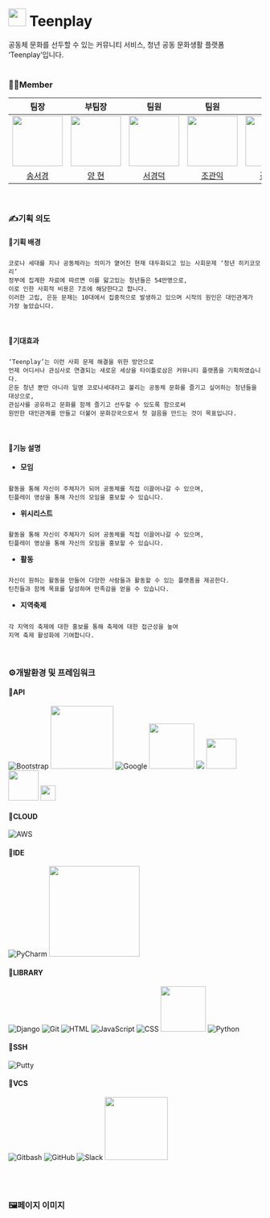 # <img src="https://github.com/team-teenplay/teenplay_server/assets/156397974/10dfb0a8-62c1-412f-bc78-fd415191e84c" width="35"> Teenplay
<div style="font-weight: 600 font-size: 20px">
공동체 문화를 선두할 수 있는 커뮤니티 서비스, 청년 공동 문화생활 플랫폼 ‘Teenplay’입니다.
</div>
<br>

### 🧑‍🎓Member

|팀장|부팀장|팀원|팀원|팀원|팀원|
| :-: | :-: | :-: | :-: | :-: | :-: |
| <img src="https://github.com/team-teenplay/teenplay_server/assets/156397974/77665cfa-6e1f-4149-8af6-ef46c7d2fe49" width="100"> |<img src="https://github.com/team-teenplay/teenplay_server/assets/156397974/fdb47415-4a86-4f79-9313-e101ed2163a6" width="100"> |<img src="https://github.com/team-teenplay/teenplay_server/assets/156397974/f857823d-3ed0-4ca2-92a3-7bad5b14c15f" width="100"> |<img src="https://github.com/team-teenplay/teenplay_server/assets/156397974/7fa02f71-1ddf-4627-9c2d-8d174c5e2918" width="100">|<img src="https://github.com/team-teenplay/teenplay_server/assets/156397974/f4b3f1ca-7b65-47fb-ac7e-a51029ec5d95" width="100">|<img src="https://github.com/team-teenplay/teenplay_server/assets/156397974/48dfb964-022e-4f86-bc33-618714828032" width="100">|
|[송서경](https://github.com/songseogyeong)|[양 현](https://github.com/hyuncoding)|[서경덕](https://github.com/gyoungDeok-Seo)|[조관익](https://github.com/GwanIkCho)|[김규산](https://github.com/kimgusan)|[박지원](https://github.com/j-iwon)|
<br>

### ✍️기획 의도
#### 🔗기획 배경
#####

    코로나 세대를 지나 공동체라는 의미가 옅어진 현재 대두화되고 있는 사회문제 ‘청년 히키코모리’
    정부에 집계한 자료에 따르면 이를 앓고있는 청년들은 54만명으로,
    이로 인한 사회적 비용은 7조에 해당한다고 합니다.
    이러한 고립, 은둔 문제는 10대에서 집중적으로 발생하고 있으며 시작의 원인은 대인관계가 가장 높았습니다.
<br>

#### 🔗기대효과
#####

    ‘Teenplay’는 이런 사회 문제 해결을 위한 방안으로
    언제 어디서나 관심사로 연결되는 새로운 세상을 타이틀로삼은 커뮤니티 플랫폼을 기획하였습니다.
    은둔 청년 뿐만 아니라 일명 코로나세대라고 불리는 공동체 문화를 즐기고 싶어하는 청년들을 대상으로,
    관심사를 공유하고 문화를 함께 즐기고 선두할 수 있도록 함으로써
    원만한 대인관계를 만들고 더불어 문화강국으로서 첫 걸음을 만드는 것이 목표입니다.
<br>

#### 🔗기능 설명
- **모임**
#####

    활동을 통해 자신이 주체자가 되어 공동체를 직접 이끌어나갈 수 있으며,
    틴플레이 영상을 통해 자신의 모임을 홍보할 수 있습니다.

- **위시리스트**
#####

    활동을 통해 자신이 주체자가 되어 공동체를 직접 이끌어나갈 수 있으며,
    틴플레이 영상을 통해 자신의 모임을 홍보할 수 있습니다.

- **활동**
#####

    자신이 원하는 활동을 만들어 다양한 사람들과 활동할 수 있는 플랫폼을 제공한다.
    틴친들과 함께 목표를 달성하며 만족감을 얻을 수 있습니다.

- **지역축제**
#####

    각 지역의 축제에 대한 홍보를 통해 축제에 대한 접근성을 높여
    지역 축제 활성화에 기여합니다.
<br>

  

### ⚙️개발환경 및 프레임워크
#### 📖API
![Bootstrap](https://img.shields.io/badge/bootstrap-%23563D7C.svg?style=for-the-badge&logo=bootstrap&logoColor=white)
<img src="https://github.com/team-teenplay/teenplay_server/assets/156397974/fe0c3bff-5ebb-4a12-aced-81d8c855ebc2" width="125">
![Google](https://img.shields.io/badge/google-4285F4?style=for-the-badge&logo=google&logoColor=white)
<img src="https://github.com/team-teenplay/teenplay_server/assets/156397974/ab3e09e7-2301-4437-a845-28ad3491bff2" width="90">
<img src="https://img.shields.io/badge/naverLogin-6DB33F?style=for-the-badge&logo=naver&logoColor=white"> 
<img src="https://github.com/team-teenplay/teenplay_server/assets/156397974/d7ef5697-a421-40c8-9933-da7bedbd4481" width="60">
<img src="https://github.com/team-teenplay/teenplay_server/assets/156397974/aeb1c8fc-f0b2-4574-8ef2-54cb779ee276" width="60">
<img src="https://github.com/team-teenplay/teenplay_server/assets/156397974/597952e6-c4f4-430b-9c40-7930f8262085" width="30">
<br>
#### 📖CLOUD
![AWS](https://img.shields.io/badge/AWS-%23FF9900.svg?style=for-the-badge&logo=amazon-aws&logoColor=white)
<br>
#### 📖IDE
![PyCharm](https://img.shields.io/badge/pycharm-143?style=for-the-badge&logo=pycharm&logoColor=black&color=black&labelColor=green)
<img src="https://img.shields.io/badge/Visual Studio Code-007ACC.svg?style=round-square&logo=Visual Studio Code&logoColor=white" width="180">
<br>
#### 📖LIBRARY
![Django](https://img.shields.io/badge/django-%23092E20.svg?style=for-the-badge&logo=django&logoColor=white)
![Git](https://img.shields.io/badge/git-%23F05033.svg?style=for-the-badge&logo=git&logoColor=white)
![HTML](https://img.shields.io/badge/html-%23E34F26.svg?style=for-the-badge&logo=html5&logoColor=white)
![JavaScript](https://img.shields.io/badge/javascript-%23323330.svg?style=for-the-badge&logo=javascript&logoColor=%23F7DF1E)
![CSS](https://img.shields.io/badge/css-%231572B6.svg?style=for-the-badge&logo=css3&logoColor=white)
<img src="https://img.shields.io/badge/MySQL-%2300f.svg?style=round-square&logo=mysql&logoColor=white" width="90">
![Python](https://img.shields.io/badge/python-3670A0?style=for-the-badge&logo=python&logoColor=ffdd54)
<br>
#### 📖SSH
![Putty](https://img.shields.io/badge/putty-0D96F6?style=for-the-badge&logo=sahibinden&logoColor=white)
<br>
#### 📖VCS
![Gitbash](https://img.shields.io/badge/gitbash-%23F05033.svg?style=for-the-badge&logo=git&logoColor=white)
![GitHub](https://img.shields.io/badge/github-%23121011.svg?style=for-the-badge&logo=github&logoColor=white)
![Slack](https://img.shields.io/badge/Slack-C71D23?style=for-the-badge&logo=slack&logoColor=white)
<img src="https://img.shields.io/badge/Sourcetree-0052CC.svg?style=round-square&logo=Sourcetree&logoColor=white" width="125">
<br>
<br>
<br>
<br>
### 🖼️페이지 이미지



